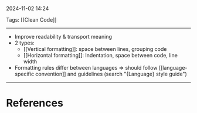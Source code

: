 2024-11-02 14:24

Tags: [[Clean Code]]

---

- Improve readability & transport meaning
- 2 types:
	- [[Vertical formatting]]: space between lines, grouping code
	- [[Horizontal formatting]]: Indentation, space between code, line width
- Formatting rules differ between languages => should follow [[language-specific convention]] and guidelines (search "{Language} style guide")

---
# References